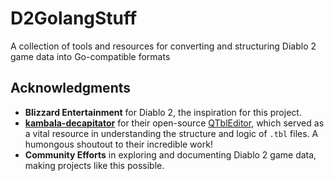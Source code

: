 # D2GolangStuff
A collection of tools and resources for converting and structuring Diablo 2 game data into Go-compatible formats

## Acknowledgments

- **Blizzard Entertainment** for Diablo 2, the inspiration for this project.
- **[kambala-decapitator](https://github.com/kambala-decapitator)** for their open-source [QTblEditor](https://github.com/kambala-decapitator/QTblEditor), which served as a vital resource in understanding the structure and logic of `.tbl` files. A humongous shoutout to their incredible work!
- **Community Efforts** in exploring and documenting Diablo 2 game data, making projects like this possible.
